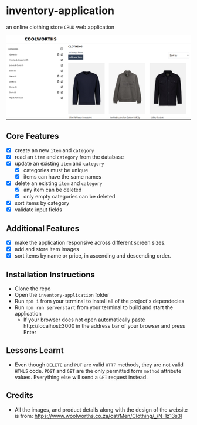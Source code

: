# inventory-application

an online clothing store `CRUD` web application

![](./home-screen.png)

## Core Features

- [x] create an new `item` and `category`
- [x] read an `item` and `category` from the database
- [x] update an existing `item` and `category`
  - [x] categories must be unique
  - [x] items can have the same names
- [x] delete an existing `item` and `category`
  - [x] any item can be deleted
  - [x] only empty categories can be deleted
- [x] sort items by category
- [x] validate input fields

## Additional Features

- [x] make the application responsive across different screen sizes.
- [x] add and store item images
- [x] sort items by name or price, in ascending and descending order.

## Installation Instructions

- Clone the repo
- Open the `inventory-application` folder
- Run `npm i` from your terminal to install all of the project's dependecies
- Run `npm run serverstart` from your terminal to build and start the application
  - If your browser does not open automatically paste http://localhost:3000 in the address bar of your browser and press Enter

## Lessons Learnt

- Even though `DELETE` and `PUT` are valid `HTTP` methods, they are not valid `HTML5` code. `POST` and `GET` are the only permitted form `method` attribute values. Everything else will send a `GET` request instead.

## Credits

- All the images, and product details along with the design of the website is from: https://www.woolworths.co.za/cat/Men/Clothing/_/N-1z13s3l

